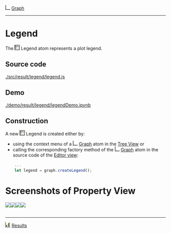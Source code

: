 ![](../../../../icons/graph.png) [Graph](../graph/graph.md)

----

# Legend

The ![](../../../../icons/legend.png) Legend atom represents a plot legend.<br>

## Source code

[./src/result/legend/legend.js](../../../../src/result/legend/legend.js)

## Demo

[./demo/result/legend/legendDemo.ipynb](../../../../demo/result/legend/legendDemo.ipynb)

## Construction
		
A new ![](../../../../icons/legend.png) Legend is created either by: 

* using the context menu of a ![](../../../../icons/graph.png) [Graph](../graph/graph.md) atom in the [Tree View](../../../views/treeView.md) or
* calling the corresponding factory method of the ![](../../../../icons/graph.png) [Graph](../graph/graph.md) atom in the source code of the [Editor view](../../../views/editorView.md):

```javascript
    ...
    let legend = graph.createLegend();	
```

# Screenshots of Property View

<table>
<tr>
<img src="../../../images/legendMain.png">
</tr>	

<tr>
<img src="../../../images/legendText.png">
</tr>	

<tr>
<img src="../../../images/legendBackground.png">	
</tr>	

<tr>
<img src="../../../images/legendBorder.png">	
</tr>	

</table> 

----

![](../../../../icons/results.png) [Results](../results.md)

